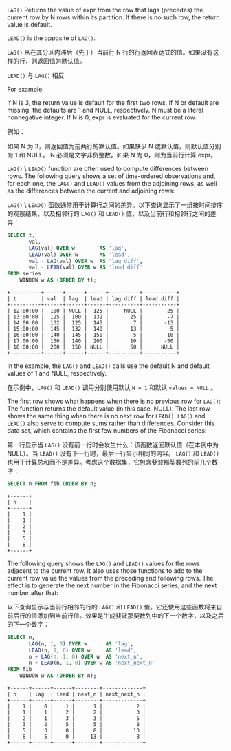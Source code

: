  
`LAG()` Returns the value of expr from the row that lags (precedes) the current row by N rows within its partition. If there is no such row, the return value is default. 

`LEAD()` is the opposite of `LAG()`.

`LAG()` 从在其分区内滞后（先于）当前行 N 行的行返回表达式的值。如果没有这样的行，则返回值为默认值。

`LEAD()` 与 `LAG()` 相反

For example: 

if N is 3, the return value is default for the first two rows. If N or default are missing, the defaults are 1 and NULL, respectively.  N must be a literal nonnegative integer. If N is 0, expr is evaluated for the current row.  

例如：

如果 N 为 3，则返回值为前两行的默认值。如果缺少 N 或默认值，则默认值分别为 1 和 NULL。 N 必须是文字非负整数。如果 N 为 0，则为当前行计算 expr。

`LAG()`  \ `LEAD()` function are often used to compute differences between rows. The following query shows a set of time-ordered observations and, for each one, the `LAG()` and `LEAD()` values from the adjoining rows, as well as the differences between the current and adjoining rows:

`LAG()` \ `LEAD()` 函数通常用于计算行之间的差异。以下查询显示了一组按时间排序的观察结果，以及相邻行的 `LAG()` 和 `LEAD()` 值，以及当前行和相邻行之间的差异：

```sql
SELECT t,  
       val,  
       LAG(val) OVER w        AS 'lag',  
       LEAD(val) OVER w       AS 'lead',  
       val - LAG(val) OVER w  AS 'lag diff',  
       val - LEAD(val) OVER w AS 'lead diff'  
FROM series  
    WINDOW w AS (ORDER BY t);
```

```
+----------+------+------+------+----------+-----------+
| t        | val  | lag  | lead | lag diff | lead diff |
+----------+------+------+------+----------+-----------+
| 12:00:00 |  100 | NULL |  125 |     NULL |       -25 |
| 13:00:00 |  125 |  100 |  132 |       25 |        -7 |
| 14:00:00 |  132 |  125 |  145 |        7 |       -13 |
| 15:00:00 |  145 |  132 |  140 |       13 |         5 |
| 16:00:00 |  140 |  145 |  150 |       -5 |       -10 |
| 17:00:00 |  150 |  140 |  200 |       10 |       -50 |
| 18:00:00 |  200 |  150 | NULL |       50 |      NULL |
+----------+------+------+------+----------+-----------+
```

In the example, the `LAG()` and `LEAD()` calls use the default N and default values of 1 and NULL, respectively. 

在示例中，`LAG()` 和 `LEAD()` 调用分别使用默认 `N = 1`  和默认 `values = NULL` 。

The first row shows what happens when there is no previous row for `LAG()`: The function returns the default value (in this case, NULL). The last row shows the same thing when there is no next row for `LEAD()`.  `LAG()` and `LEAD()` also serve to compute sums rather than differences. Consider this data set, which contains the first few numbers of the Fibonacci series:

第一行显示当 `LAG()` 没有前一行时会发生什么：该函数返回默认值（在本例中为 NULL）。当 `LEAD()` 没有下一行时，最后一行显示相同的内容。 `LAG()` 和 `LEAD()` 也用于计算总和而不是差异。考虑这个数据集，它包含斐波那契数列的前几个数字：


```sql
SELECT n FROM fib ORDER BY n;
```

```
+------+
| n    |
+------+
|    1 |
|    1 |
|    2 |
|    3 |
|    5 |
|    8 |
+------+
```
The following query shows the `LAG()` and `LEAD()` values for the rows adjacent to the current row. It also uses those functions to add to the current row value the values from the preceding and following rows. The effect is to generate the next number in the Fibonacci series, and the next number after that:

以下查询显示与当前行相邻的行的 `LAG()` 和 `LEAD()` 值。它还使用这些函数将来自前后行的值添加到当前行值。效果是生成斐波那契数列中的下一个数字，以及之后的下一个数字：

```sql
SELECT n,  
       LAG(n, 1, 0) OVER w      AS 'lag',  
       LEAD(n, 1, 0) OVER w     AS 'lead',  
       n + LAG(n, 1, 0) OVER w  AS 'next_n',  
       n + LEAD(n, 1, 0) OVER w AS 'next_next_n'  
FROM fib  
    WINDOW w AS (ORDER BY n);
```


```
+------+------+------+--------+-------------+
| n    | lag  | lead | next_n | next_next_n |
+------+------+------+--------+-------------+
|    1 |    0 |    1 |      1 |           2 |
|    1 |    1 |    2 |      2 |           3 |
|    2 |    1 |    3 |      3 |           5 |
|    3 |    2 |    5 |      5 |           8 |
|    5 |    3 |    8 |      8 |          13 |
|    8 |    5 |    0 |     13 |           8 |
+------+------+------+--------+-------------+
```